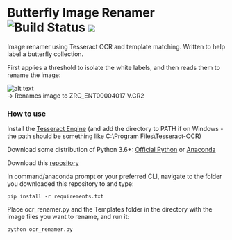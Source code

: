 # Butterfly Image Renamer ![Build Status](https://github.com/jwpleow/pytesseract_imagerenamer/actions/workflows/test.yml/badge.svg) [![](https://img.shields.io/badge/python-3.6+-blue.svg)](https://www.python.org/download/releases/3.6.0/)


Image renamer using Tesseract OCR and template matching. Written to help label a butterfly collection.

First applies a threshold to isolate the white labels, and then reads them to rename the image:  

![alt text](https://github.com/jwpleow/pytesseract_imagerenamer/blob/master/docs/pic.jpg "Example Image")  
-> Renames image to ZRC_ENT00004017 V.CR2  



### How to use

Install the [Tesseract Engine](https://github.com/tesseract-ocr/tesseract/wiki) (and add the directory to PATH if on Windows - the path should be something like C:\Program Files\Tesseract-OCR)

Download some distribution of Python 3.6+: [Official Python](https://www.python.org/downloads/) or [Anaconda](https://www.anaconda.com/distribution/)  

Download this [repository](https://github.com/jwpleow/pytesseract_imagerenamer/archive/master.zip)

In command/anaconda prompt or your preferred CLI, navigate to the folder you downloaded this repository to and type:
```
pip install -r requirements.txt
```

Place ocr_renamer.py and the Templates folder in the directory with the image files you want to rename, and run it:
```
python ocr_renamer.py
```
